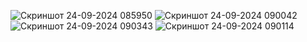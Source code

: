 ![Скриншот 24-09-2024 085950](https://github.com/user-attachments/assets/feff72dd-e749-4c3d-81cd-b6fe3c80c40d)
![Скриншот 24-09-2024 090042](https://github.com/user-attachments/assets/050758e7-5b3f-46f6-bec8-f79d8204421b)
![Скриншот 24-09-2024 090343](https://github.com/user-attachments/assets/ce4e22a0-8076-4776-8615-24f688020c33)
![Скриншот 24-09-2024 090114](https://github.com/user-attachments/assets/ce09328a-54af-4da8-9f93-28252fdecfea)
